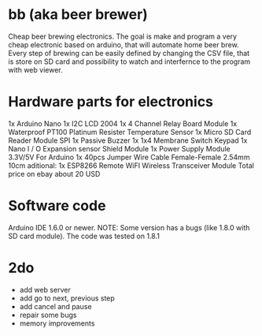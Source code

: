 # bb (aka beer brewer)
Cheap beer brewing electronics.
The goal is make and program a very cheap electronic based on arduino, that will automate home beer brew. Every step of brewing can be easily defined by changing the CSV file, that is store on SD card and possibility to watch and interfernce to the program with web viewer.

# Hardware parts for electronics
1x Arduino Nano
1x I2C LCD 2004
1x 4 Channel Relay Board Module
1x Waterproof PT100 Platinum Resister Temperature Sensor
1x Micro SD Card Reader Module SPI
1x Passive Buzzer
1x 1x4 Membrane Switch Keypad
1x Nano I / O Expansion sensor Shield Module
1x Power Supply Module 3.3V/5V For Arduino
1x 40pcs Jumper Wire Cable Female-Female 2.54mm 10cm
aditional: 1x ESP8266 Remote WiFI Wireless Transceiver Module
Total price on ebay about 20 USD

# Software code
Arduino IDE 1.6.0 or newer. NOTE: Some version has a bugs (like 1.8.0 with SD card module). The code was tested on 1.8.1

# 2do
* add web server
* add go to next, previous step
* add cancel and pause
* repair some bugs
* memory improvements
